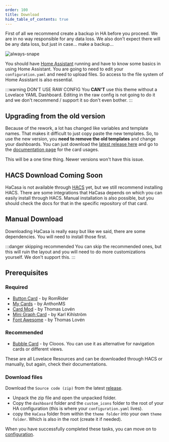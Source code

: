 ```yaml
---
order: 100
title: Download
hide_table_of_contents: true
---
```

<!-- markdownlint-disable MD033 -->
First of all we recommend create a backup in HA before you proceed. We are in no way responsible for any data loss. We also don't expect there will be any data loss, but just in case... make a backup...

![always-snape](https://media1.tenor.com/m/_xXpIoJbwfYAAAAC/always-severus-snape.gif)

You should have [Home Assistant](https://www.home-assistant.io/) running and have to know some basics in using Home Assistant. You are going to need to edit your `configuration.yaml` and need to upload files. So access to the file system of Home Assistant is also essential.

:::warning  DON'T USE RAW CONFIG
You **CAN'T** use this theme without a Lovelace YAML Dashboard. Editing in the raw config is not going to do it and we don't recommend / support it so don't even bother.
:::

## Upgrading from the old version

Because of the rework, a lot has changed like variables and template names. That makes it difficult to just copy paste the new templates. So, to use the new version, you **need to remove the old templates** and change your dashboards.
You can just download the [latest release here](https://github.com/damianeickhoff/HaCasa/releases/latest) and go to the [documentation page](../cards/hc_climate_card.mdx) for the card usages.

This will be a one time thing. Newer versions won't have this issue.

## HACS Download <span class="badge-info">Coming Soon</span>

HaCasa is not available through [HACS](https://hacs.xyz) yet, but we still recommend installing HACS. There are some integrations that HaCasa depends on which you can easily install through HACS. Manual installation is also possible, but you should check the docs for that in the specific repository of that card.

## Manual Download

Downloading HaCasa is really easy but like we said, there are some dependencies. You will need to install those first.

:::danger skipping recommended
You can skip the recommended ones, but this will ruin the layout and you will need to do more customizations yourself. We don't support this.
:::

## Prerequisites

### Required

- [Button Card](https://github.com/custom-cards/button-card) - by RomRider
- [My Cards](https://github.com/AnthonMS/my-cards) - by AnthonMS
- [Card Mod](https://github.com/thomasloven/lovelace-card-mod) - by Thomas Lovén
- [Mini Graph Card](https://github.com/kalkih/mini-graph-card) - by Karl Kihlström
- [Font Awesome](https://github.com/thomasloven/hass-fontawesome) - by Thomas Lovén

### Recommended

- [Bubble Card](https://github.com/Clooos/Bubble-Card) - by Clooos. You can use it as alternative for navigation cards or different views.

These are all Lovelace Resources and can be downloaded through HACS or manually, but again, check their documentations.

### Download files

Download the `Source code (zip)` from the latest [release](https://github.com/damianeickhoff/HaCasa/releases).

- Unpack the zip file and open the unpacked folder.
- Copy the `dashboard` folder and the `custom_icons` folder to the root of your HA configuration (this is where your `configuration.yaml` lives).
- copy the `HaCasa` folder from within the `theme folder` into your own `theme folder`. Which is also in the root (create it if needed).

When you have successfully completed these tasks, you can move on to [configuration](02-configuration.md).
